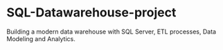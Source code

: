 # SQL-Datawarehouse-project
Building a modern data warehouse with SQL Server, ETL processes, Data Modeling and Analytics.
